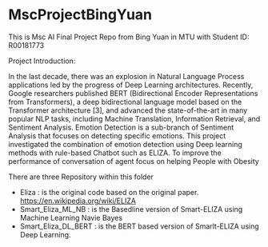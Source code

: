 # MscProjectBingYuan
This is Msc AI Final Project Repo from Bing Yuan in MTU with Student  ID: R00181773

Project Introduction:

In the last decade, there was an explosion in Natural Language Process applications led by the progress of Deep Learning architectures. Recently, Google researchers published BERT (Bidirectional Encoder Representations from Transformers), a deep bidirectional language model based on the Transformer architecture [3], and advanced the state-of-the-art in many popular NLP tasks, including Machine Translation, Information Retrieval, and Sentiment Analysis. Emotion Detection is a sub-branch of Sentiment Analysis that focuses on detecting specific emotions. This project investigated the combination of emotion detection using Deep learning methods with rule-based Chatbot such as ELIZA. To improve the performance of conversation of agent focus on helping People with Obesity

There are three Repository within this folder

- Eliza : is the original code based on the original paper. https://en.wikipedia.org/wiki/ELIZA
- Smart_Eliza_ML_NB : is the Basedline version of Smart-ELIZA using Machine Learning Navie Bayes 
- Smart_Eliza_DL_BERT : is the BERT based version of Smarlt-ELIZA using Deep Learning.

